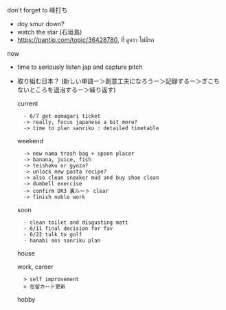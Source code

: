 don't forget to 峰打ち
- doy smur down?
- watch the star (石垣島)
- https://pantip.com/topic/36428780, ที่ ดูดาว ไม่มีรถ

now
- time to seriously listen jap and capture pitch 
- 取り組む日本？ (新しい単語ー＞創意工夫になろうー＞記録するー＞ぎこちないところを退治するー＞繰り返す)

	current
	
		- 6/7 get oomagari ticket
		-> really, focus japanese a bit more?
		-> time to plan sanriku : detailed timetable
		
	weekend
		
		-> new nama trash bag + spoon placer
		-> banana, juice, fish
		-> teishoku or gyoza?
		-> unlock new pasta recipe?
		-> also clean sneaker mud and buy shoe clean
		-> dumbell exercise
		-> confirm DR3 裏ルート clear
		-> finish noble work
		
	soon
		
		- clean toilet and disgusting matt
		- 6/11 final decision for fav
		- 6/22 talk to golf
		- hanabi ans sanriku plan
	house
	
	work, career
	
		> self improvement
		> 在留カード更新
	hobby
			

			
		
